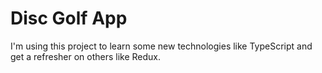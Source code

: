 # Disc Golf App
I'm using this project to learn some new technologies like TypeScript and get a refresher on others like Redux.
